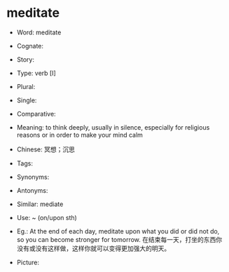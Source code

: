 # meditate

- Word: meditate
- Cognate: 
- Story: 

- Type: verb [I]
- Plural: 
- Single: 
- Comparative: 
- Meaning: to think deeply, usually in silence, especially for religious reasons or in order to make your mind calm
- Chinese: 冥想；沉思
- Tags: 
- Synonyms: 
- Antonyms: 
- Similar: mediate
- Use: ~ (on/upon sth)
- Eg.: At the end of each day, meditate upon what you did or did not do, so you can become stronger for tomorrow. 在结束每一天，打坐的东西你没有或没有这样做，这样你就可以变得更加强大的明天。
- Picture: 

